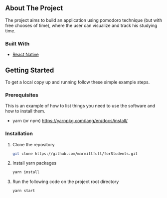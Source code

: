 <!-- ABOUT THE PROJECT -->
## About The Project

The project aims to build an application using pomodoro technique (but with free chooses of time), where the user can visualize and track his studying time.
### Built With

* [React Native](https://reactnative.dev/)


<!-- GETTING STARTED -->
## Getting Started

To get a local copy up and running follow these simple example steps.

### Prerequisites

This is an example of how to list things you need to use the software and how to install them.
* yarn (or npm)
  https://yarnpkg.com/lang/en/docs/install/

### Installation

1. Clone the repository
   ```sh
   git clone https://github.com/marmittfull/forStudents.git
   ```
2. Install yarn packages
   ```sh
   yarn install
   ```
3. Run the following code on the project root directory
   ```sh
   yarn start
   ```

